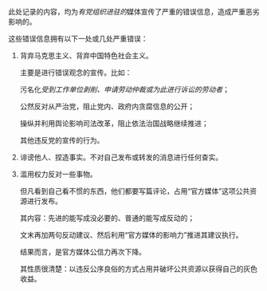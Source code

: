 此处记录的内容，均为*有党组织进驻的*媒体宣传了严重的错误信息，造成严重恶劣影响的。

这些错误信息拥有以下一处或几处严重错误：

1. 背弃马克思主义、背弃中国特色社会主义。

    主要是进行错误观念的宣传。比如：

    污名化*受到工作单位剥削、申请劳动仲裁或为此进行诉讼的劳动者*；

    公然反对从严治党，阻止党内、政府内贪腐信息的公开；

    操纵并利用舆论影响司法改革，阻止依法治国战略继续推进；

    其他违反党的宣传的行为。

2. 诽谤他人、捏造事实。不对自己发布或转发的消息进行任何查实。

3. 滥用权力反对一些事物。

    但凡看到自己看不惯的东西，他们都要写篇评论，占用“官方媒体”这项公共资源进行发布。

    其内容：先进的能写成没必要的、普通的能写成反动的；

    文末再加两句反动建议、然后利用“官方媒体的影响力”推进其建议执行。

    结果而言，是官方媒体公信力再次下降。

    其性质很清楚：以违反公序良俗的方式占用并破坏公共资源以获得自己的灰色收益。